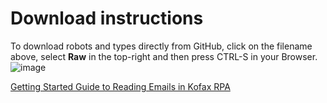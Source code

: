 # Download instructions
To download robots and types directly from GitHub, click on the filename above, select **Raw** in the top-right and then press CTRL-S in your Browser.  
![image](https://user-images.githubusercontent.com/47416964/99885490-9c2cc280-2c35-11eb-9514-c2131ce3dbab.png)

[Getting Started Guide to Reading Emails in Kofax RPA](https://github.com/KofaxRPA/RPA-11.1/blob/main/Enhanced%20Email%20Integration.md#enhanced-email-integration-in-kofax-rpa-111)

